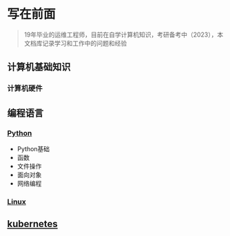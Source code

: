 # **写在前面**
> 19年毕业的运维工程师，目前在自学计算机知识，考研备考中（2023），本文档库记录学习和工作中的问题和经验
## **计算机基础知识**
### **计算机硬件**
## **编程语言**
### **[Python](python/README)**
-  Python基础
-  函数
-  文件操作
- 面向对象
- 网络编程

### **[Linux](linux/README)**
## **[kubernetes](kubernetes/README)**